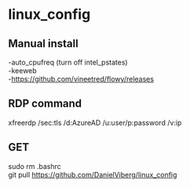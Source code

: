 # linux_config

## Manual install
-auto_cpufreq (turn off intel_pstates)<br>
-keeweb<br>
-https://github.com/vineetred/flowy/releases

## RDP command
xfreerdp /sec:tls /d:AzureAD /u:user/p:password /v:ip

## GET
sudo rm .bashrc\
git pull https://github.com/DanielViberg/linux_config
